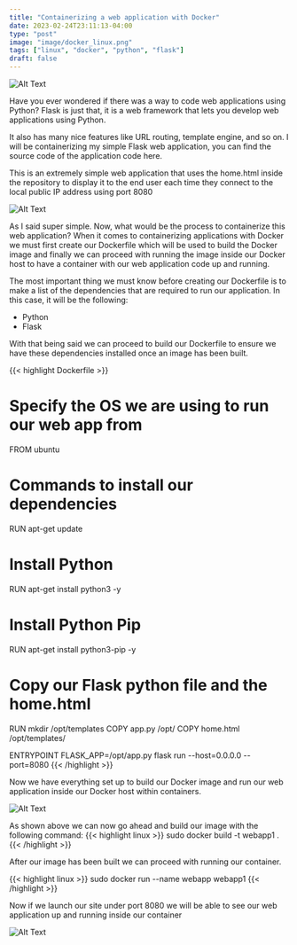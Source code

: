 ```yaml
---
title: "Containerizing a web application with Docker"
date: 2023-02-24T23:11:13-04:00
type: "post"
image: "image/docker_linux.png"
tags: ["linux", "docker", "python", "flask"]
draft: false
---
```


![Alt Text](https://cdn.discordapp.com/attachments/953834757257580554/1114741647901732935/flask-docker_1.png)

Have you ever wondered if there was a way to code web applications using Python? Flask is just that, it is a web framework that lets you develop web applications using Python.

It also has many nice features like URL routing, template engine, and so on. I will be containerizing my simple Flask web application, you can find the source code of the application code here.

This is an extremely simple web application that uses the home.html inside the repository to display it to the end user each time they connect to the local public IP address using port 8080

![Alt Text](https://cdn.discordapp.com/attachments/953834757257580554/1114742642761281576/image-12.png)

As I said super simple. Now, what would be the process to containerize this web application? When it comes to containerizing applications with Docker we must first create our Dockerfile which will be used to build the Docker image and finally we can proceed with running the image inside our Docker host to have a container with our web application code up and running.

The most important thing we must know before creating our Dockerfile is to make a list of the dependencies that are required to run our application. In this case, it will be the following:

- Python
- Flask

With that being said we can proceed to build our Dockerfile to ensure we have these dependencies installed once an image has been built.

{{< highlight Dockerfile >}}
# Specify the OS we are using to run our web app from
FROM ubuntu

# Commands to install our dependencies
RUN apt-get update

# Install Python
RUN apt-get install python3 -y

# Install Python Pip
RUN apt-get install python3-pip -y

# Copy our Flask python file and the home.html
RUN mkdir /opt/templates
COPY app.py /opt/
COPY home.html /opt/templates/

ENTRYPOINT FLASK_APP=/opt/app.py flask run --host=0.0.0.0 --port=8080
{{< /highlight >}}

Now we have everything set up to build our Docker image and run our web application inside our Docker host within containers.

![Alt Text](https://cdn.discordapp.com/attachments/953834757257580554/1114743174599032925/image-14.png)

As shown above we can now go ahead and build our image with the following command:
{{< highlight linux >}}
sudo docker build -t webapp1 .
{{< /highlight >}}

After our image has been built we can proceed with running our container.

{{< highlight linux >}}
sudo docker run --name webapp webapp1
{{< /highlight >}}

Now if we launch our site under port 8080 we will be able to see our web application up and running inside our container

![Alt Text](https://cdn.discordapp.com/attachments/953834757257580554/1114743592544636938/image-16.png)